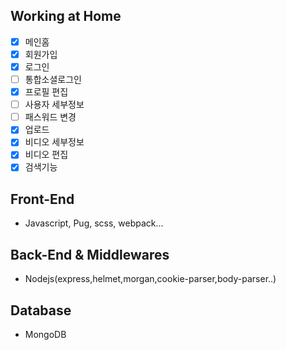 ## Working at Home

- [x] 메인홈
- [x] 회원가입
- [x] 로그인
- [ ] 통합소셜로그인
- [x] 프로필 편집
- [ ] 사용자 세부정보
- [ ] 패스워드 변경
- [x] 업로드
- [x] 비디오 세부정보
- [x] 비디오 편집
- [x] 검색기능

## Front-End

- Javascript, Pug, scss, webpack...

## Back-End & Middlewares

- Nodejs(express,helmet,morgan,cookie-parser,body-parser..)

## Database

- MongoDB
